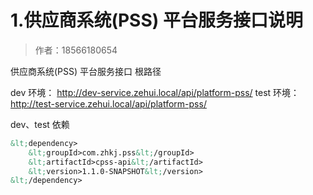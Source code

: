 # 1.供应商系统(PSS) 平台服务接口说明

> 作者：18566180654

供应商系统(PSS) 平台服务接口 根路径

dev 环境： http://dev-service.zehui.local/api/platform-pss/
test 环境： http://test-service.zehui.local/api/platform-pss/


dev、test 依赖
```xml
&lt;dependency>
	&lt;groupId>com.zhkj.pss&lt;/groupId>
	&lt;artifactId>cpss-api&lt;/artifactId>
	&lt;version>1.1.0-SNAPSHOT&lt;/version>
&lt;/dependency>
```